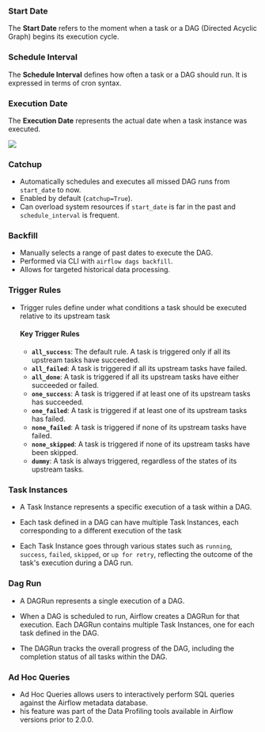 ### Start Date

The **Start Date** refers to the moment when a task or a DAG (Directed Acyclic Graph) begins its execution cycle.

### Schedule Interval

The **Schedule Interval** defines how often a task or a DAG should run. It is expressed in terms of cron syntax.

### Execution Date

The **Execution Date** represents the actual date when a task instance was executed.

![](https://miro.medium.com/v2/resize:fit:1400/1*HtxgPgOIFxR3uhfkxePqOg.png)  

### Catchup
- Automatically schedules and executes all missed DAG runs from `start_date` to now.
- Enabled by default (`catchup=True`).
- Can overload system resources if `start_date` is far in the past and `schedule_interval` is frequent.

### Backfill
- Manually selects a range of past dates to execute the DAG.
- Performed via CLI with `airflow dags backfill`.
- Allows for targeted historical data processing.  


### Trigger Rules 

- Trigger rules define under what conditions a task should be executed relative to its upstream task  

    #### Key Trigger Rules

    - **`all_success`**: The default rule. A task is triggered only if all its upstream tasks have succeeded.
    - **`all_failed`**: A task is triggered if all its upstream tasks have failed.
    - **`all_done`**: A task is triggered if all its upstream tasks have either succeeded or failed.
    - **`one_success`**: A task is triggered if at least one of its upstream tasks has succeeded.
    - **`one_failed`**: A task is triggered if at least one of its upstream tasks has failed.
    - **`none_failed`**: A task is triggered if none of its upstream tasks have failed.
    - **`none_skipped`**: A task is triggered if none of its upstream tasks have been skipped.
    - **`dummy`**: A task is always triggered, regardless of the states of its upstream tasks.


### Task Instances 

- A Task Instance represents a specific execution of a task within a DAG.

- Each task defined in a DAG can have multiple Task Instances, each corresponding to a different execution of the task

- Each Task Instance goes through various states such as `running`, `success`, `failed`, `skipped`, or `up for retry`, reflecting the outcome of the task's execution during a DAG run.



### Dag Run

- A DAGRun represents a single execution of a DAG. 

- When a DAG is scheduled to run, Airflow creates a DAGRun for that execution. Each DAGRun contains multiple Task Instances, one for each task defined in the DAG.

- The DAGRun tracks the overall progress of the DAG, including the completion status of all tasks within the DAG.


### Ad Hoc Queries 

- Ad Hoc Queries allows users to interactively perform SQL queries against the Airflow metadata database. 
- his feature was part of the Data Profiling tools available in Airflow versions prior to 2.0.0.



